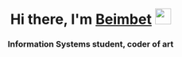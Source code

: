 <h1 align="center">Hi there, I'm <a href="https://www.instagram.com/marbikf4/" target="_blank">Beimbet</a> 
<img src="https://github.com/blackcater/blackcater/raw/main/images/Hi.gif" height="32"/></h1>
<h3 align="center">Information Systems student, coder of art</h3>
<!--
**m-bikko/m-bikko** is a ✨ _special_ ✨ repository because its `README.md` (this file) appears on your GitHub profile.

Here are some ideas to get you started:

- 🔭 I’m currently working on ...
- 🌱 I’m currently learning ...
- 👯 I’m looking to collaborate on ...
- 🤔 I’m looking for help with ...
- 💬 Ask me about ...
- 📫 How to reach me: ...
- 😄 Pronouns: ...
- ⚡ Fun fact: ...
-->
Карточка профиля: 
![](https://github-profile-summary-cards.vercel.app/api/cards/profile-details?username=m-bikko&theme=solarized_dark)

Статистика языков в коммитах:
![](https://github-profile-summary-cards.vercel.app/api/cards/most-commit-language?username=m-bikko&theme=solarized_dark)

Статистика языков в репозиториях:
![](https://github-profile-summary-cards.vercel.app/api/cards/repos-per-language?username=m-bikko&theme=solarized_dark)

Статистика профиля:
![](https://github-profile-summary-cards.vercel.app/api/cards/stats?username=m-bikko&theme=solarized_dark)

Данные по коммитам за сутки:
![](https://github-profile-summary-cards.vercel.app/api/cards/productive-time?username=m-bikko&theme=solarized_dark)


[![KnlnKS's LeetCode stats](https://leetcode-stats-six.vercel.app/api?username=marbik&theme=dark)](https://github.com/marbik/leetcode-stats)
